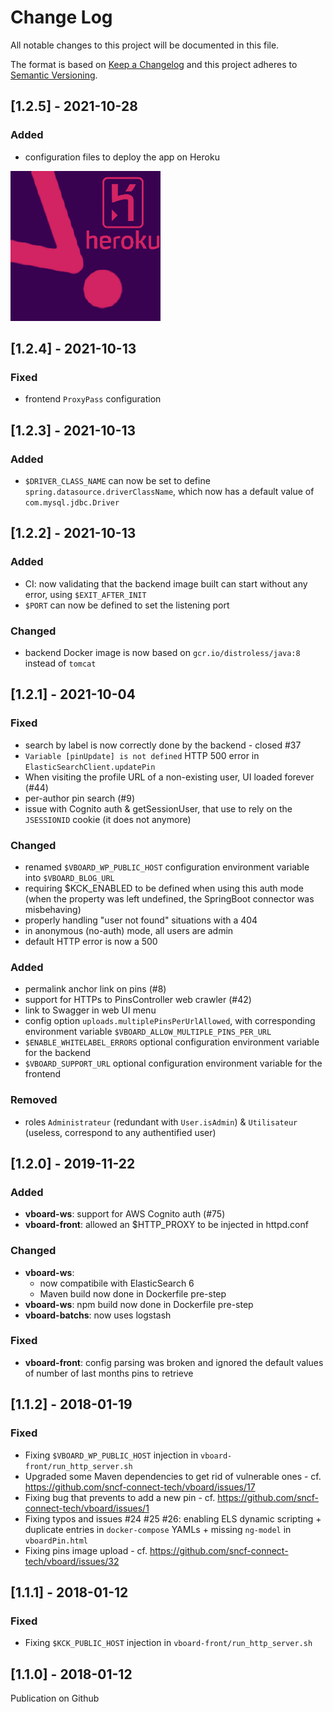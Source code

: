 # Change Log
All notable changes to this project will be documented in this file.

The format is based on [Keep a Changelog](http://keepachangelog.com/)
and this project adheres to [Semantic Versioning](http://semver.org/).


## [1.2.5] - 2021-10-28
### Added
- configuration files to deploy the app on Heroku

![](vboard-on-heroku.png)

## [1.2.4] - 2021-10-13
### Fixed
- frontend `ProxyPass` configuration

## [1.2.3] - 2021-10-13
### Added
- `$DRIVER_CLASS_NAME` can now be set to define `spring.datasource.driverClassName`, which now has a default value of `com.mysql.jdbc.Driver`

## [1.2.2] - 2021-10-13
### Added
- CI: now validating that the backend image built can start without any error, using `$EXIT_AFTER_INIT`
- `$PORT` can now be defined to set the listening port
### Changed
- backend Docker image is now based on `gcr.io/distroless/java:8` instead of `tomcat`

## [1.2.1] - 2021-10-04
### Fixed
- search by label is now correctly done by the backend - closed #37
- `Variable [pinUpdate] is not defined` HTTP 500 error in `ElasticSearchClient.updatePin`
- When visiting the profile URL of a non-existing user, UI loaded forever (#44)
- per-author pin search (#9)
- issue with Cognito auth & getSessionUser, that use to rely on the `JSESSIONID` cookie
(it does not anymore)

### Changed
- renamed `$VBOARD_WP_PUBLIC_HOST` configuration environment variable into `$VBOARD_BLOG_URL`
- requiring $KCK_ENABLED to be defined when using this auth mode
(when the property was left undefined, the SpringBoot connector was misbehaving)
- properly handling "user not found" situations with a 404
- in anonymous (no-auth) mode, all users are admin
- default HTTP error is now a 500

### Added
- permalink anchor link on pins (#8)
- support for HTTPs to PinsController web crawler (#42)
- link to Swagger in web UI menu
- config option `uploads.multiplePinsPerUrlAllowed`, with corresponding environment variable `$VBOARD_ALLOW_MULTIPLE_PINS_PER_URL`
- `$ENABLE_WHITELABEL_ERRORS` optional configuration environment variable for the backend
- `$VBOARD_SUPPORT_URL` optional configuration environment variable for the frontend

### Removed
- roles `Administrateur` (redundant with `User.isAdmin`)  & `Utilisateur` (useless, correspond to any authentified user)


## [1.2.0] - 2019-11-22
### Added
- **vboard-ws**: support for AWS Cognito auth (#75)
- **vboard-front**: allowed an $HTTP_PROXY to be injected in httpd.conf

### Changed
- **vboard-ws**:
  * now compatibile with ElasticSearch 6
  * Maven build now done in Dockerfile pre-step
- **vboard-ws**: npm build now done in Dockerfile pre-step
- **vboard-batchs**: now uses logstash

### Fixed
- **vboard-front**: config parsing was broken and ignored the default values of number of last months pins to retrieve


## [1.1.2] - 2018-01-19
### Fixed
- Fixing `$VBOARD_WP_PUBLIC_HOST` injection in `vboard-front/run_http_server.sh`
- Upgraded some Maven dependencies to get rid of vulnerable ones - cf. https://github.com/sncf-connect-tech/vboard/issues/17
- Fixing bug that prevents to add a new pin - cf. https://github.com/sncf-connect-tech/vboard/issues/1
- Fixing typos and issues #24 #25 #26: enabling ELS dynamic scripting + duplicate entries in `docker-compose` YAMLs + missing `ng-model` in `vboardPin.html`
- Fixing pins image upload - cf. https://github.com/sncf-connect-tech/vboard/issues/32

## [1.1.1] - 2018-01-12
### Fixed
- Fixing `$KCK_PUBLIC_HOST` injection in `vboard-front/run_http_server.sh`

## [1.1.0] - 2018-01-12
Publication on Github
